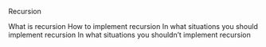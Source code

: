 Recursion

What is recursion
How to implement recursion
In what situations you should implement recursion
In what situations you shouldn’t implement recursion